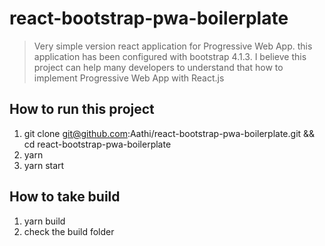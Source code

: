 # react-bootstrap-pwa-boilerplate
> Very simple version react application for Progressive Web App. this application has been  configured with bootstrap 4.1.3. I believe this project can help many developers to understand that how to implement Progressive Web App with React.js

## How to run this project
1. git clone git@github.com:Aathi/react-bootstrap-pwa-boilerplate.git && cd react-bootstrap-pwa-boilerplate
2. yarn
3. yarn start

## How to take build
1. yarn build
2. check the build folder 

